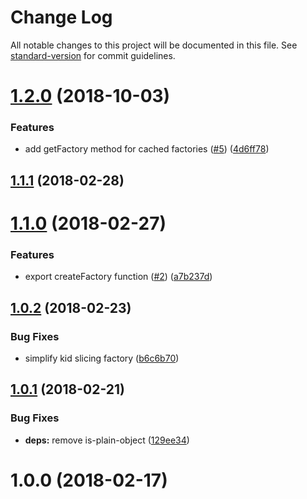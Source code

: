 # Change Log

All notable changes to this project will be documented in this file. See [standard-version](https://github.com/conventional-changelog/standard-version) for commit guidelines.

<a name="1.2.0"></a>
# [1.2.0](https://github.com/ungoldman/hyperaxe/compare/v1.1.1...v1.2.0) (2018-10-03)


### Features

* add getFactory method for cached factories ([#5](https://github.com/ungoldman/hyperaxe/issues/5)) ([4d6ff78](https://github.com/ungoldman/hyperaxe/commit/4d6ff78))



<a name="1.1.1"></a>
## [1.1.1](https://github.com/ungoldman/hyperaxe/compare/v1.1.0...v1.1.1) (2018-02-28)



<a name="1.1.0"></a>
# [1.1.0](https://github.com/ungoldman/hyperaxe/compare/v1.0.2...v1.1.0) (2018-02-27)


### Features

* export createFactory function ([#2](https://github.com/ungoldman/hyperaxe/issues/2)) ([a7b237d](https://github.com/ungoldman/hyperaxe/commit/a7b237d))



<a name="1.0.2"></a>
## [1.0.2](https://github.com/ungoldman/hyperaxe/compare/v1.0.1...v1.0.2) (2018-02-23)


### Bug Fixes

* simplify kid slicing factory ([b6c6b70](https://github.com/ungoldman/hyperaxe/commit/b6c6b70))



<a name="1.0.1"></a>
## [1.0.1](https://github.com/ungoldman/hyperaxe/compare/v1.0.0...v1.0.1) (2018-02-21)


### Bug Fixes

* **deps:** remove is-plain-object ([129ee34](https://github.com/ungoldman/hyperaxe/commit/129ee34))



<a name="1.0.0"></a>
# 1.0.0 (2018-02-17)
